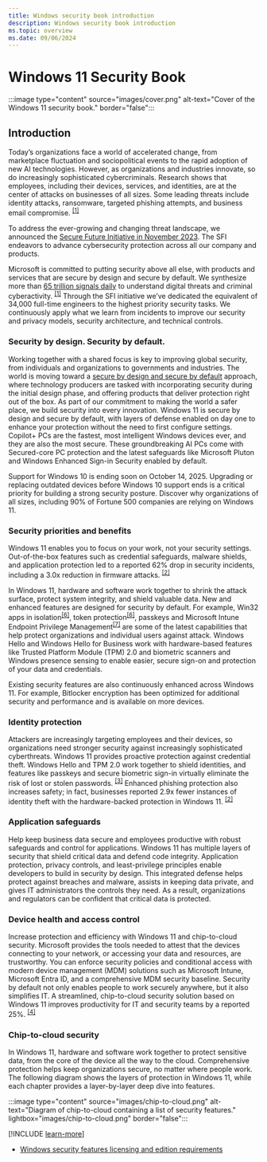 ```yaml
---
title: Windows security book introduction
description: Windows security book introduction
ms.topic: overview
ms.date: 09/06/2024
---
```


# Windows 11 Security Book

:::image type="content" source="images/cover.png" alt-text="Cover of the Windows 11 security book." border="false":::

## Introduction

Today’s organizations face a world of accelerated change, from marketplace fluctuation and sociopolitical events to the rapid adoption of new AI technologies. However, as organizations and industries innovate, so do increasingly sophisticated cybercriminals. Research shows that employees, including their devices, services, and identities, are at the center of attacks on businesses of all sizes. Some leading threats include identity attacks, ransomware, targeted phishing attempts, and business email compromise. <sup>[\[1\]](conclusion.md#footnote1)</sup>

To address the ever-growing and changing threat landscape, we announced the [Secure Future Initiative in November 2023][LINK-1]. The SFI endeavors to advance cybersecurity protection across all our company and products. 

Microsoft is committed to putting security above all else, with products and services that are secure by design and secure by default. We synthesize more than [65 trillion signals daily][LINK-2] to understand digital threats and criminal cyberactivity. <sup>[\[1\]](conclusion.md#footnote1)</sup> Through the SFI initiative we’ve dedicated the equivalent of 34,000 full-time engineers to the highest priority security tasks.  We continuously apply what we learn from incidents to improve our security and privacy models, security architecture, and technical controls.

### Security by design. Security by default.

Working together with a shared focus is key to improving global security, from individuals and organizations to governments and industries. The world is moving toward a [secure by design and secure by default][LINK-3] approach, where technology producers are tasked with incorporating security during the initial design phase, and offering products that deliver protection right out of the box. As part of our commitment to making the world a safer place, we build security into every innovation. Windows 11 is secure by design and secure by default, with layers of defense enabled on day one to enhance your protection without the need to first configure settings. Copilot+ PCs are the fastest, most intelligent Windows devices ever, and they are also the most secure. These groundbreaking AI PCs come with Secured-core PC protection and the latest safeguards like Microsoft Pluton and Windows Enhanced Sign-in Security enabled by default.

Support for Windows 10 is ending soon on October 14, 2025. Upgrading or replacing outdated devices before Windows 10 support ends is a critical priority for building a strong security posture. Discover why organizations of all sizes, including 90% of Fortune 500 companies are relying on Windows 11.

### Security priorities and benefits

Windows 11 enables you to focus on your work, not your security settings. Out-of-the-box features such as credential safeguards, malware shields, and application protection led to a reported 62% drop in security incidents, including a 3.0x reduction in firmware attacks. <sup>[\[2\]](conclusion.md#footnote2)</sup>

In Windows 11, hardware and software work together to shrink the attack surface, protect system integrity, and shield valuable data. New and enhanced features are designed for security by default. For example, Win32 apps in isolation<sup>[\[6\]](conclusion.md#footnote6)</sup>, token protection<sup>[\[6\]](conclusion.md#footnote6)</sup>, passkeys and Microsoft Intune Endpoint Privilege Management<sup>[\[7\]](conclusion.md#footnote7)</sup> are some of the latest capabilities that help protect organizations and individual users against attack. Windows Hello and Windows Hello for Business work with hardware-based features like Trusted Platform Module (TPM) 2.0 and biometric scanners and Windows presence sensing to enable easier, secure sign-on and protection of your data and credentials.

Existing security features are also continuously enhanced across Windows 11.  For example, Bitlocker encryption has been optimized for additional security and performance and is available on more devices.

### Identity protection

Attackers are increasingly targeting employees and their devices, so organizations need stronger security against increasingly sophisticated cyberthreats. Windows 11 provides proactive protection against credential theft. Windows Hello and TPM 2.0 work together to shield identities, and features like passkeys and secure biometric sign-in virtually eliminate the risk of lost or stolen passwords. <sup>[\[3\]](conclusion.md#footnote3)</sup> Enhanced phishing protection also increases safety; in fact, businesses reported 2.9x fewer instances of identity theft with the hardware-backed protection in Windows 11. <sup>[\[2\]](conclusion.md#footnote2)</sup>

### Application safeguards

Help keep business data secure and employees productive with robust safeguards and control for applications. Windows 11 has multiple layers of security that shield critical data and defend code integrity. Application protection, privacy controls, and least-privilege principles enable developers to build in security by design. This integrated defense helps protect against breaches and malware, assists in keeping data private, and gives IT administrators the controls they need. As a result, organizations and regulators can be confident that critical data is protected.

### Device health and access control

Increase protection and efficiency with Windows 11 and chip-to-cloud security. Microsoft provides the tools needed to attest that the devices connecting to your network, or accessing your data and resources, are trustworthy. You can enforce security policies and conditional access with modern device management (MDM) solutions such as Microsoft Intune, Microsoft Entra ID, and a comprehensive MDM security baseline. Security by default not only enables people to work securely anywhere, but it also simplifies IT. A streamlined, chip-to-cloud security solution based on Windows 11 improves productivity for IT and security teams by a reported 25%. <sup>[\[4\]](conclusion.md#footnote4)</sup>

### Chip-to-cloud security

In Windows 11, hardware and software work together to protect sensitive data, from the core of the device all the way to the cloud. Comprehensive protection helps keep organizations secure, no matter where people work. The following diagram shows the layers of protection in Windows 11, while each chapter provides a layer-by-layer deep dive into features.

:::image type="content" source="images/chip-to-cloud.png" alt-text="Diagram of chip-to-cloud containing a list of security features." lightbox="images/chip-to-cloud.png" border="false":::

[!INCLUDE [learn-more](includes/learn-more.md)]

- [Windows security features licensing and edition requirements](../licensing-and-edition-requirements.md)

<!--links-->

[LINK-1]: https://www.microsoft.com/en-us/trust-center/security/secure-future-initiative
[LINK-2]: https://www.microsoft.com/en-us/security/security-insider/microsoft-digital-defense-report-2023
[LINK-3]: https://www.cisa.gov/resources-tools/resources/secure-by-design
